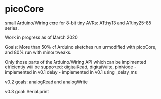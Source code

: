 # picoCore
small Arduino/Wiring core for 8-bit tiny AVRs: ATtiny13 and ATtiny25-85 series.

Work in progress as of March 2020

Goals: More than 50% of Arduino sketches run unmodified with picoCore, and 80% run with minor tweaks.

Only those parts of the Arduino/Wiring API which can be implmented efficiently will be supported:
digitalRead, digitalWrite, pinMode - implemented in v0.1
delay - implemented in v0.1 using _delay_ms

v0.2 goals: analogRead and analogWrite

v0.3 goal: Serial.print
